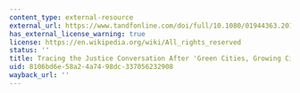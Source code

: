 ```yaml
---
content_type: external-resource
external_url: https://www.tandfonline.com/doi/full/10.1080/01944363.2016.1214538
has_external_license_warning: true
license: https://en.wikipedia.org/wiki/All_rights_reserved
status: ''
title: Tracing the Justice Conversation After 'Green Cities, Growing Cities'
uid: 8106bd6e-58a2-4a74-98dc-337056232908
wayback_url: ''
---
```

